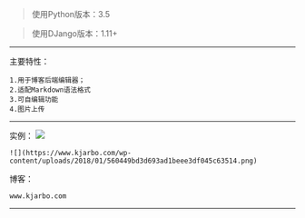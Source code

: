 > 使用Python版本：3.5


> 使用DJango版本：1.11+

---

主要特性：

	1.用于博客后端编辑器；
	2.适配Markdown语法格式
	3.可自编辑功能
	4.图片上传
	
---

实例：
	![](https://www.kjarbo.com/wp-content/uploads/2018/01/10a93b9d7a33a1144c98990a2366ef50.png)


	![](https://www.kjarbo.com/wp-content/uploads/2018/01/560449bd3d693ad1beee3df045c63514.png)
	
博客：
```
www.kjarbo.com
```
----


